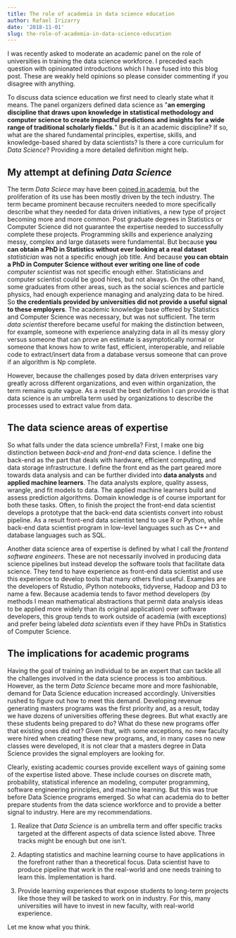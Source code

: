 ```yaml
---
title: The role of academia in data science education
author: Rafael Irizarry
date: '2018-11-01'
slug: the-role-of-academia-in-data-science-education
---
```


I was recently asked to moderate an academic panel on the role of universities in training the data science workforce. I preceded each question with opinionated introductions which I have fused into this blog post. These are weakly held opinions so please consider commenting if you disagree with anything.

To discuss data science education we first need to clearly state what it means. The panel organizers defined data science as "__an emerging discipline that draws upon knowledge in statistical methodology and computer science to create impactful predictions and insights for a wide range of traditional scholarly fields.__"
But is it an academic discipline? If so, what are the shared fundamental principles, expertise, skills, and knowledge-based shared by data scientists?  Is there a core curriculum for _Data Science_? Providing a more detailed definition might help.

## My attempt at defining _Data Science_

The term _Data Sciece_ may have been [coined in academia](https://en.wikipedia.org/wiki/Data_science#History), but the proliferation of its use has been mostly driven by the tech industry. The term became prominent because recruiters needed to more specifically describe what they needed for data driven initiatives, a new type of project becoming more and more common. Post graduate degrees in Statistics or Computer Science did not guarantee the expertise needed to successfully complete these projects. Programming skills and experience analyzing messy, complex and large datasets were fundamental. But because **you can obtain a PhD in Statistics without ever looking at a real dataset** _statistician_ was not a specific enough job title. And because  **you can obtain a PhD in Computer Science without ever writing one line of code**  _computer scientist_ was not specific enough either. Statisticians and computer scientist could be good hires, but not always. On the other hand,
some graduates from other areas, such as the social sciences and particle physics, had enough experience managing and analyzing data to be hired. So **the credentials provided by universities did not provide a useful signal to these employers**. The academic knowledge base offered by Statistics and Computer Science was necessary, but was not sufficient. The term _data scientist_ therefore became useful for making the distinction between, for example, someone with experience analyzing data in all its messy glory versus someone that can prove an estimate is asymptotically normal or someone that knows how to write fast, efficient, interoperable, and reliable code to extract/insert data from a database versus someone that can prove if an algorithm is Np complete.

However, because the challenges posed by data driven enterprises vary greatly across different organizations, and even within organization, the term remains quite vague. As a result the best definition I can provide is that data science is an umbrella term used by organizations to describe the processes used to extract value from data. 

## The data science areas of expertise

So what falls under the data science umbrella? First, I make one big distinction between _back-end_ and _front-end_ data science. I define the back-end as the part that deals with hardware, efficient computing, and data storage infrastructure. I define the front end as the part geared more towards data analysis and can be further divided into **data analysts** and  **applied machine learners**. The data analysts 
explore, quality assess, wrangle, and fit models to data. The applied machine learners build and assess prediction algorithms. Domain knowledge is of course important for both these tasks. Often, to finish the project the front-end data scientist develops a prototype that the back-end data scientists convert into robust pipeline. As a result front-end data scientist tend to use R or Python, while back-end data scientist program in low-level languages such as C++ and database languages such as SQL.

Another data science area of expertise is defined by what I call the _frontend software engineers_. These are not necessarily involved in producing data science pipelines but instead develop the software tools that facilitate data science. They tend to have experience as front-end data scientist and use this experience to develop tools that many others find useful. Examples are the developers of Rstudio, iPython notebooks, tidyverse, Hadoop and D3 to name a few. Because academia tends to favor method developers (by methods I mean mathematical abstractions that permit data analysis ideas to be applied more widely than its original application) over software developers, this group tends to work outside of academia (with exceptions) and prefer being labeled _data scientists_ even if they have PhDs in Statistics of Computer Science.


## The implications for academic programs

Having the goal of training an individual to be an expert that can tackle all the challenges involved in the data science process is too ambitious. However, as the term _Data Science_ became more and more fashionable, demand for Data Science education increased accordingly. Universities rushed to figure out how to meet this demand. Developing revenue generating masters programs was the first priority and, as a result, today we have dozens of universities offering these degrees. But what exactly are these students being prepared to do? What do  these new programs offer that existing ones did not? Given that, with some exceptions, no new faculty were hired when creating these new programs, and, in many cases no new classes were developed, it is not clear that a masters degree in Data Science provides the signal employers are looking for. 

Clearly, existing academic courses provide excellent ways of gaining some of the expertise listed above. These include courses on discrete math, probability, statistical inference an modeling, computer programming, software engineering principles, and machine learning. But this was true before Data Science programs emerged.  So what can academia do to better prepare students from the data science workforce and to provide a better signal to industry. Here are my recommendations.

1. Realize that _Data Science_ is an umbrella term and offer specific tracks targeted at the different aspects of data science listed above. Three tracks might be enough but one isn't. 

2. Adapting statistics and machine learning course to have applications in the forefront rather than a theoretical focus. Data scientist have to produce pipeline that work in the real-world and one needs training to learn this. Implementation is hard.

3. Provide learning experiences that expose students to long-term projects like those they will be tasked to work on in industry. For this, many universities will have to invest in new faculty, with real-world experience. 

Let me know what you think.






